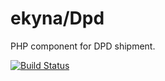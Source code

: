 ekyna/Dpd
=========

PHP component for DPD shipment.

[![Build Status](https://travis-ci.org/ekyna/Dpd.svg?branch=master)](https://travis-ci.org/ekyna/Dpd)